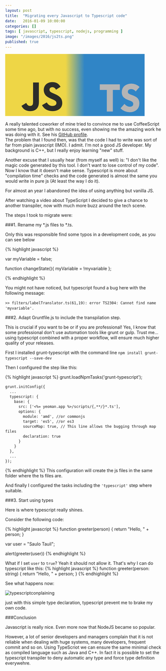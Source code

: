 ```yaml
---
layout: post
title:  "Migrating every Javascript to Typescript code"
date:   2016-01-09 10:00:00
categories: []
tags: [ javascript, typescript, nodejs, programming ]
image: "/images/2016/js2ts.png"
published: true
---
```


![js2ts](/images/2016/js2ts.png)

A really talented coworker of mine tried to convince me to use CoffeeScript some time ago, but with no success,
even showing me the amazing work he was doing with it. See his [GitHub profile](https://github.com/jaykon-w).  
The problem that I found then, was that the code I had to write was sort of far from plain javascript (IMO). I admit. I'm not a good JS developer. My background is C++, but I really enjoy learning "new" stuff.

Another excuse that I usually hear (from myself as well) is: "I don't like the magic code generated by this tool.
I don't want to lose control of my code". Now I know that it doesn't make sense.
Typescript is more about "compilation time" checks and the code generated is almost
 the same you would write in pure js (At least the way I do it).

For almost an year I abandoned the idea of using anything but vanilla JS.  

After watching a video about TypeScript I decided to give a chance to another transpiler, now with much more buzz around the tech scene.

The steps I took to migrate were:

###1. Rename my *.js files to *.ts.

Only this was responsible find some typos in a development code, as you can see below

{% highlight javascript %}

var myVariable = false;

function changeState(){
    myVariable = !myvariable
};

{% endhighlight %}

You might not have noticed, but typescript found a bug here with the following message:


```>> filters/labelTranslator.ts(61,19): error TS2304: Cannot find name 'myvariable'.```


###2. Adapt Gruntfile.js to include the transpilation step.

This is crucial if you want to be or if you are professional!
Yes, I know that some professional don't use automation tools like grunt or gulp. Trust me... using typescript combined with a proper workflow, will ensure much higher quality of your releases.

First I installed grunt-typescript with the command line ```npm install grunt-typescript --save-dev```

Then I configured the step like this:

{% highlight javascript %}
grunt.loadNpmTasks('grunt-typescript');

    grunt.initConfig({
      ...
      typescript: {
        base: {
          src: ['<%= yeoman.app %>/scripts/{,**/}*.ts'],
          options: {
            module: 'amd', //or commonjs
            target: 'es5', //or es3
            sourceMap: true, // This line allows the bugging through map files
            declaration: true
          }
        }
      },
      ...
    });
{% endhighlight %}
This configuration will create the js files in the same folder where the ts files are.

And finally I configured the tasks including the ```'typescript'``` step where suitable.

###3. Start using types

Here is where typescript really shines.

Consider the following code:

{% highlight javascript %}
function greeter(person) {
    return "Hello, " + person;
}

var user = "Saulo Tauil";

alert(greeter(user))
{% endhighlight %}

What if I set ```user``` to ```true```? Yeah it should not allow it. That's why I can do typescript like this:
{% highlight javascript %}
function greeter(person: string) {
    return "Hello, " + person;
}
{% endhighlight %}

See what happens now:

![typescriptconplaining](/images/2016/typescript_complaininf_of_string.png)

just with this simple type declaration, typescript prevent me to brake my own code.

###Conclusion

Javascript is really nice. Even more now that NodeJS became so popular.

However, a lot of senior developers and managers complain that it is not reliable when dealing with huge systems, many developers, frequent commit and so on.
Using TypeScriot we can ensure the same minimal check as compiled language such as Java and C++. In fact it is possible to set the typescript transpiler to deny automatic any type and force type definition everywehre.
